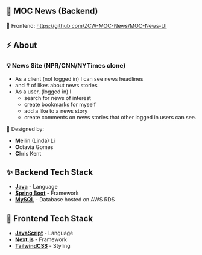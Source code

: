 ## 📰 MOC News (Backend)
🔗 Frontend: https://github.com/ZCW-MOC-News/MOC-News-UI

## :zap: About

### 💡 News Site (NPR/CNN/NYTimes clone)

* As a client (not logged in) I can see news headlines
 * and # of likes about news stories
* As a user, (logged in) I
  * search for news of interest
  * create bookmarks for myself
  * add a like to a news story
  * create comments on news stories
   that other logged in users can see.

👤 Designed by: 
- **M**eilin (Linda) Li
- **O**ctavia Gomes
- **C**hris Kent
   
## :sparkles: Backend Tech Stack

- [**Java**](https://swr.vercel.app/) - Language
- [**Spring Boot**](https://start.spring.io/) - Framework
- [**MySQL**](https://www.mysql.com/) - Database hosted on AWS RDS

## 🎨 Frontend Tech Stack

- [**JavaScript**](https://www.javascript.com/) - Language
- [**Next.js**](https://nextjs.org/) - Framework
- [**TailwindCSS**](https://tailwindcss.com/) - Styling
